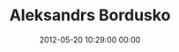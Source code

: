 ---
title: "Aleksandrs Bordusko"
date: 2012-05-20 10:29:00 00:00
permalink: /bordusko
twitter: "bordusko"
likes: [455,456,566]
id: 493
gravatar: "http://www.gravatar.com/avatar/1234f75c417b17b31774d960b94a8410"
---